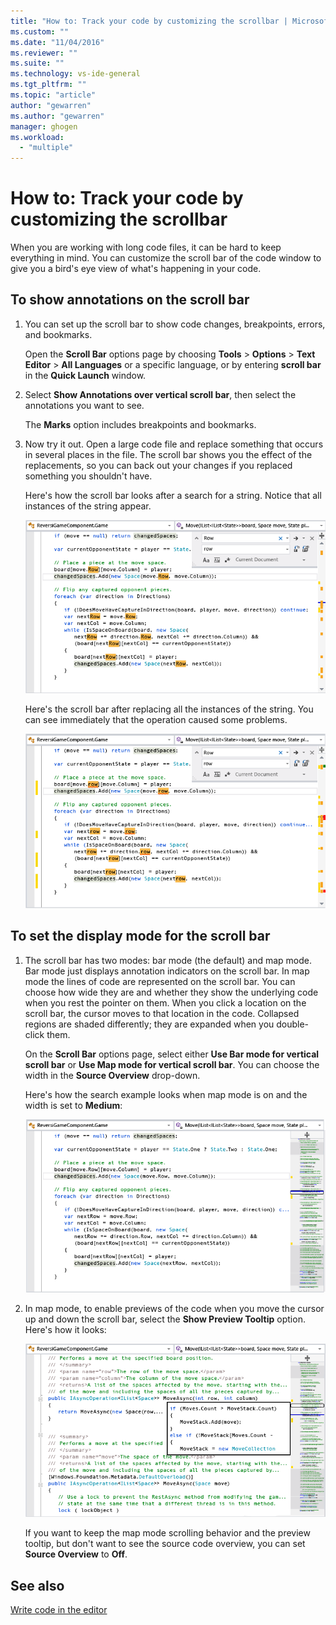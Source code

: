 ```yaml
---
title: "How to: Track your code by customizing the scrollbar | Microsoft Docs"
ms.custom: ""
ms.date: "11/04/2016"
ms.reviewer: ""
ms.suite: ""
ms.technology: vs-ide-general
ms.tgt_pltfrm: ""
ms.topic: "article"
author: "gewarren"
ms.author: "gewarren"
manager: ghogen
ms.workload: 
  - "multiple"
---
```

# How to: Track your code by customizing the scrollbar

When you are working with long code files, it can be hard to keep everything in mind. You can customize the scroll bar of the code window to give you a bird's eye view of what's happening in your code.

## To show annotations on the scroll bar

1. You can set up the scroll bar to show code changes, breakpoints, errors, and bookmarks.

    Open the **Scroll Bar** options page by choosing **Tools** > **Options** > **Text Editor** > **All Languages** or a specific language, or by entering  **scroll bar** in the **Quick Launch** window.

2. Select **Show Annotations over vertical scroll bar**, then select the annotations you want to see.

    The **Marks** option includes breakpoints and bookmarks.

3. Now try it out. Open a large code file and replace something that occurs in several places in the file. The scroll bar shows you the effect of the replacements, so you can back out your changes if you replaced something you shouldn't have.

    Here's how the scroll bar looks after a search for a string. Notice that all instances of the string appear.

    ![The scroll bar after searching for a string.](../ide/media/enhancedscrollbarsearch.png "EnhancedScrollbarSearch")

    Here's the scroll bar after replacing all the instances of the string. You can see immediately that the operation caused some problems.

    ![The scrollbar after replacing a string with errors](../ide/media/enhancedscrollbarreplace.png "EnhancedScrollbarReplace")

## To set the display mode for the scroll bar

1. The scroll bar has two modes: bar mode (the default) and map mode. Bar mode just displays annotation indicators on the scroll bar. In map mode the lines of code are represented on the scroll bar. You can choose how wide they are and whether they show the underlying code when you rest the pointer on them. When you click a location on the scroll bar, the cursor moves to that location in the code. Collapsed regions are shaded differently; they are expanded when you double-click them.

    On the **Scroll Bar** options page, select either **Use Bar mode for vertical scroll bar** or **Use Map mode for vertical scroll bar**. You can choose the width in the **Source Overview** drop-down.

    Here's how the search example looks when map mode is on and the width is set to **Medium**:

    ![The scroll bar in map mode](../ide/media/enhancedscrollbar.png "EnhancedScrollbar")

2. In map mode, to enable previews of the code when you move the cursor up and down the scroll bar, select the **Show Preview Tooltip** option. Here's how it looks:

    ![The scrollbar with a tooltip](../ide/media/enhancedscrollbarsearchtooltip.png "EnhancedScrollbarSearchTooltip")

    If you want to keep the map mode scrolling behavior and the preview tooltip, but don't want to see the source code overview, you can set **Source Overview** to **Off**.

## See also

[Write code in the editor](../ide/writing-code-in-the-code-and-text-editor.md)